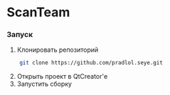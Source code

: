 # ScanTeam

### Запуск

1. Клонировать репозиторий

```bash
    git clone https://github.com/pradlol.seye.git
```

2. Открыть проект в QtCreator'е
3. Запустить сборку
